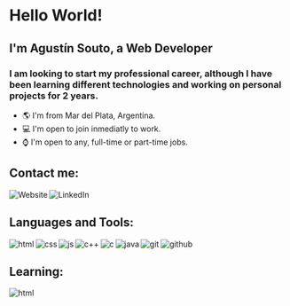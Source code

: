 # Hello World!

## I'm Agustín Souto, a Web Developer

### I am looking to start my professional career, although I have been learning different technologies and working on personal projects for 2 years.

- 🌎 I'm from Mar del Plata, Argentina.
- 💻 I'm open to join inmediatly to work.
- ⌚ I'm open to any, full-time or part-time jobs.

## Contact me:

[<img src="https://icon-icons.com/icons2/1148/PNG/32/1486503783-bag-briefcase-business-case-job-portfolio-suitcase_81278.png" alt="Website" target="_blank" align="left" />][website]
[<img src="https://icon-icons.com/icons2/805/PNG/32/linkedin_icon-icons.com_65929.png" alt="LinkedIn" target="_blank" align="left" />][linkedin]


<br />

## Languages and Tools:

[<img src="https://icon-icons.com/icons2/2107/PNG/32/file_type_html_icon_130541.png" alt="html" align="left" />][hello]
[<img src="https://icon-icons.com/icons2/2107/PNG/32/file_type_css_icon_130661.png" alt="css" align="left" />][hello]
[<img src="https://icon-icons.com/icons2/2108/PNG/32/javascript_icon_130900.png" alt="js" align="left" />][hello]
[<img src="https://icon-icons.com/icons2/2148/PNG/32/c_icon_132529.png" alt="c++" align="left" />][hello]
[<img src="https://icon-icons.com/icons2/2415/PNG/32/c_original_logo_icon_146611.png" alt="c" align="left" />][hello]
[<img src="https://icon-icons.com/icons2/2415/PNG/32/java_original_logo_icon_146458.png" alt="java" align="left" />][hello]
[<img src="https://icon-icons.com/icons2/2107/PNG/32/file_type_git_icon_130581.png" alt="git" align="left" />][hello]
[<img src="https://icon-icons.com/icons2/836/PNG/32/Github_icon-icons.com_66788.png" alt="github" align="left" />][hello]

<br/>

## Learning:

[<img src="https://icon-icons.com/icons2/2415/PNG/32/react_original_logo_icon_146374.png" alt="html" align="left" />][hello]

[website]: https://souto751.github.io/portfolio/
[linkedin]: https://linkedin.com/in/souto751
[hello]: #
